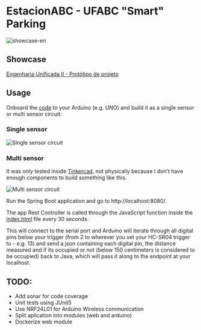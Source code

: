 # EstacionABC - UFABC "Smart" Parking

![showcase-en](https://user-images.githubusercontent.com/74436565/204424768-be813d2c-6006-4ea4-9369-b9d4faa08d40.gif)

## Showcase

[Engenharia Unificada II - Protótipo de projeto](https://youtu.be/bkqiC5CrhQw)

## Usage

Onboard the [code](https://github.com/abalchiumas/EstacionABC/blob/main/arduino/arduino.ino) to your Arduino (e.g. UNO) and build it as a single sensor or multi sensor circuit:

### Single sensor

![Single sensor circuit](https://user-images.githubusercontent.com/74436565/204427032-8c116b30-c638-4b2a-9c66-8e9a945f764c.png)

### Multi sensor

It was only tested inside [Tinkercad](https://www.tinkercad.com/), not physically because I don't have enough components to build something like this.

![Multi sensor circuit](https://user-images.githubusercontent.com/74436565/204427337-0fade1c3-36a0-40ab-899c-3c1e609dca85.png)

Run the Spring Boot application and go to http://localhost:8080/. 

The app Rest Controller is called through the JavaScript function inside the [index.html](https://github.com/abalchiumas/EstacionABC/blob/main/src/main/resources/templates/index.html) file every 30 seconds.

This will connect to the serial port and Arduino will iterate through all digital pins below your trigger (from 2 to wherever you set your HC-SR04 trigger to - e.g. 13) and send a json containing each digital pin, the distance measured and if its occupied or not (below 150 centimeters is considered to be occupied) back to Java, which will pass it along to the endpoint at your localhost.

## TODO:
* Add sonar for code coverage
* Unit tests using JUnit5
* Use NRF24L01 for Arduino Wireless communication
* Split aplication into modules (web and arduino)
* Dockerize web module
